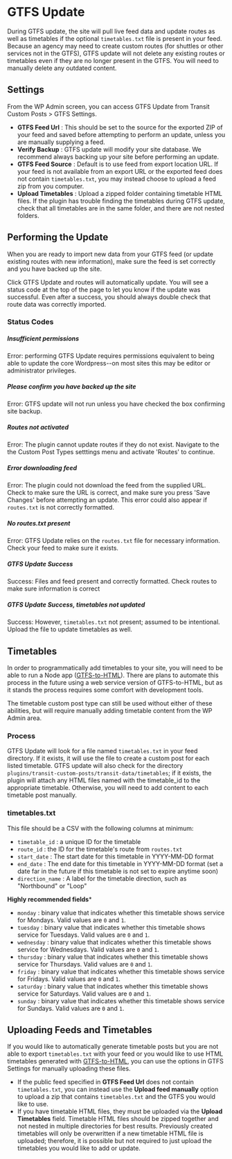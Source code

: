 # GTFS Update

During GTFS update, the site will pull live feed data and update routes as well as timetables if the optional `timetables.txt` file is present in your feed. Because an agency may need to create custom routes (for shuttles or other services not in the GTFS), GTFS update will not delete any existing routes or timetables even if they are no longer present in the GTFS. You will need to manually delete any outdated content.

## Settings

From the WP Admin screen, you can access GTFS Update from Transit Custom Posts > GTFS Settings. 

* **GTFS Feed Url** : This should be set to the source for the exported ZIP of your feed and saved before attempting to perform an update, unless you are manually supplying a feed.
* **Verify Backup** : GTFS update will modify your site database. We recommend always backing up your site before performing an update.
* **GTFS Feed Source** : Default is to use feed from export location URL. If your feed is not available from an export URL or the exported feed does not contain `timetables.txt`, you may instead choose to upload a feed zip from you computer.
* **Upload Timetables** : Upload a zipped folder containing timetable HTML files. If the plugin has trouble finding the timetables during GTFS update, check that all timetables are in the same folder, and there are not nested folders.

## Performing the Update

When you are ready to import new data from your GTFS feed (or update existing routes with new information), make sure the feed is set correctly and you have backed up the site.

Click GTFS Update and routes will automatically update. You will see a status code at the top of the page to let you know if the update was successful. Even after a success, you should always double check that route data was correctly imported.

### Status Codes

##### Insufficient permissions

Error: performing GTFS Update requires permissions equivalent to being able to update the core Wordpress--on most sites this may be editor or administrator privileges. 

##### Please confirm you have backed up the site

Error: GTFS update will not run unless you have checked the box confirming site backup.

##### Routes not activated

Error: The plugin cannot update routes if they do not exist. Navigate to the the Custom Post Types setttings menu and activate 'Routes' to continue.

##### Error downloading feed

Error: The plugin could not download the feed from the supplied URL. Check to make sure the URL is correct, and make sure you press 'Save Changes' before attempting an update. This error could also appear if `routes.txt` is not correctly formatted. 

##### No routes.txt present

Error: GTFS Update relies on the `routes.txt` file for necessary information. Check your feed to make sure it exists.

##### GTFS Update Success

Success: Files and feed present and correctly formatted. Check routes to make sure information is correct

##### GTFS Update Success, timetables not updated

Success: However, `timetables.txt` not present; assumed to be intentional. Upload the file to update timetables as well.

## Timetables

In order to programmatically add timetables to your site, you will need to be able to run a Node app ([GTFS-to-HTML](https://github.com/BlinkTagInc/gtfs-to-html)). There are plans to automate this process in the future using a web service version of GTFS-to-HTML, but as it stands the process requires some comfort with development tools.

The timetable custom post type can still be used without either of these abilities, but will require manually adding timetable content from the WP Admin area.

### Process

GTFS Update will look for a file named `timetables.txt` in your feed directory. If it exists, it will use the file to create a custom post for each listed timetable. GTFS update will also check for the directory `plugins/transit-custom-posts/transit-data/timetables`; if it exists, the plugin will attach any HTML files named with the timetable_id to the appropriate timetable. Otherwise, you will need to add content to each timetable post manually.

### timetables.txt

This file should be a CSV with the following columns at minimum:

* `timetable_id` : a unique ID for the timetable
* `route_id` : the ID for the timetable's route from `routes.txt`
* `start_date` : The start date for this timetable in YYYY-MM-DD format
* `end_date` : The end date for this timetable in YYYY-MM-DD format (set a date far in the future if this timetable is not set to expire anytime soon)
* `direction_name` : A label for the timetable direction, such as "Northbound" or "Loop"

**Highly recommended fields***

* `monday` : binary value that indicates whether this timetable shows service for Mondays. Valid values are `0` and `1`.
* `tuesday` : binary value that indicates whether this timetable shows service for Tuesdays. Valid values are `0` and `1`.
* `wednesday` : binary value that indicates whether this timetable shows service for Wednesdays. Valid values are `0` and `1`.
* `thursday` : binary value that indicates whether this timetable shows service for Thursdays. Valid values are `0` and `1`.
* `friday` : binary value that indicates whether this timetable shows service for Fridays. Valid values are `0` and `1`.
* `saturday` : binary value that indicates whether this timetable shows service for Saturdays. Valid values are `0` and `1`.
* `sunday` : binary value that indicates whether this timetable shows service for Sundays. Valid values are `0` and `1`.

## Uploading Feeds and Timetables

If you would like to automatically generate timetable posts but you are not able to export `timetables.txt` with your feed or you would like to use HTML timetables generated with [GTFS-to-HTML](https://github.com/BlinkTagInc/gtfs-to-html), you can use the options in GTFS Settings for manually uploading these files.

* If the public feed specified in **GTFS Feed Url** does not contain `timetables.txt`, you can instead use the **Upload feed manually** option to upload a zip that contains `timetables.txt` and the GTFS you would like to use.
* If you have timetable HTML files, they must be uploaded via the **Upload Timetables** field. Timetable HTML files should be zipped together and not nested in multiple directories for best results. Previously created timetables will only be overwritten if a new timetable HTML file is uploaded; therefore, it is possible but not required to just upload the timetables you would like to add or update.

